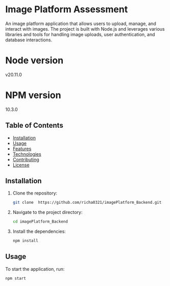 # Image Platform Assessment

An image platform application that allows users to upload, manage, and interact with images. The project is built with Node.js and leverages various libraries and tools for handling image uploads, user authentication, and database interactions.

# Node version

v20.11.0

# NPM version

10.3.0

## Table of Contents

- [Installation](#installation)
- [Usage](#usage)
- [Features](#features)
- [Technologies](#technologies)
- [Contributing](#contributing)
- [License](#license)

## Installation

1. Clone the repository:
    ```sh
    git clone  https://github.com/richa0321/imagePlatform_Backend.git
    ```
2. Navigate to the project directory:
    ```sh
    cd imagePlatform_Backend
    ```
3. Install the dependencies:
    ```sh
    npm install
    ```

## Usage

To start the application, run:
```sh
npm start

